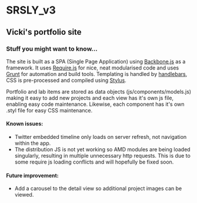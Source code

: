 SRSLY_v3
========

Vicki's portfolio site
--------------

### Stuff you might want to know...

The site is built as a SPA (Single Page Application) using [Backbone.js](http://backbonejs.org/) as a framework. It uses [Require.js](http://requirejs.org/) for nice, neat modularised code and uses [Grunt](http://gruntjs.com/) for automation and build tools. Templating is handled by [handlebars](http://handlebarsjs.com/), CSS is pre-processed and compiled using [Stylus](http://learnboost.github.io/stylus/).

Portfolio and lab items are stored as data objects (js/components/models.js) making it easy to add new projects and each view has it's own js file, enabling easy code maintenance. Likewise, each component has it's own .styl file for easy CSS maintenance.

#### Known issues:

- Twitter embedded timeline only loads on server refresh, not navigation within the app.
- The distribution JS is not yet working so AMD modules are being loaded singularly, resulting in multiple unnecessary http requests. This is due to some require js loading conflicts and will hopefully be fixed soon.

#### Future improvement:

- Add a carousel to the detail view so additional project images can be viewed.